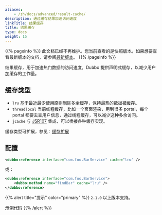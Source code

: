 ```yaml
---
aliases:
    - /zh/docs/advanced/result-cache/
description: 通过缓存结果加速访问速度
linkTitle: 结果缓存
title: 结果缓存
type: docs
weight: 15
---
```




{{% pageinfo %}} 此文档已经不再维护。您当前查看的是快照版本。如果想要查看最新版本的文档，请参阅[最新版本](/zh-cn/overview/mannual/java-sdk/advanced-features-and-usage/performance/result-cache/)。
{{% /pageinfo %}}

结果缓存，用于加速热门数据的访问速度，Dubbo 提供声明式缓存，以减少用户加缓存的工作量。

## 缓存类型

* `lru` 基于最近最少使用原则删除多余缓存，保持最热的数据被缓存。
* `threadlocal` 当前线程缓存，比如一个页面渲染，用到很多 portal，每个 portal 都要去查用户信息，通过线程缓存，可以减少这种多余访问。
* `jcache` 与 [JSR107](http://jcp.org/en/jsr/detail?id=107%27) 集成，可以桥接各种缓存实现。

缓存类型可扩展，参见：[缓存扩展](../../references/spis/cache)

## 配置

```xml
<dubbo:reference interface="com.foo.BarService" cache="lru" />
```

或：

```xml
<dubbo:reference interface="com.foo.BarService">
    <dubbo:method name="findBar" cache="lru" />
</dubbo:reference>
```

{{% alert title="提示" color="primary" %}}
`2.1.0` 以上版本支持。 

[示例代码](https://github.com/apache/dubbo-samples/tree/master/2-advanced/dubbo-samples-cache)
{{% /alert %}}
